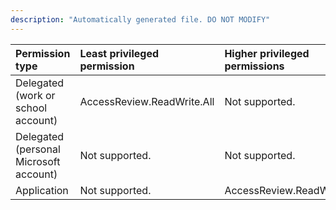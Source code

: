 ```yaml
---
description: "Automatically generated file. DO NOT MODIFY"
---
```


|Permission type|Least privileged permission|Higher privileged permissions|
|:---|:---|:---|
|Delegated (work or school account)|AccessReview.ReadWrite.All|Not supported.|
|Delegated (personal Microsoft account)|Not supported.|Not supported.|
|Application|Not supported.|AccessReview.ReadWrite.All|

